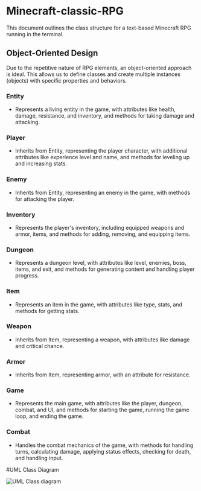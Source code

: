 # Minecraft-classic-RPG
This document outlines the class structure for a text-based Minecraft RPG running in the terminal.

## Object-Oriented Design

Due to the repetitive nature of RPG elements, an object-oriented approach is ideal. This allows us to define classes and create multiple instances (objects) with specific properties and behaviors.

### Entity

* Represents a living entity in the game, with attributes like health, damage, resistance, and inventory, and methods for taking damage and attacking.

### Player

* Inherits from Entity, representing the player character, with additional attributes like experience level and name, and methods for leveling up and increasing stats.

### Enemy

* Inherits from Entity, representing an enemy in the game, with methods for attacking the player.

### Inventory

* Represents the player's inventory, including equipped weapons and armor, items, and methods for adding, removing, and equipping items.

### Dungeon

* Represents a dungeon level, with attributes like level, enemies, boss, items, and exit, and methods for generating content and handling player progress.

### Item

* Represents an item in the game, with attributes like type, stats, and methods for getting stats.

### Weapon

* Inherits from Item, representing a weapon, with attributes like damage and critical chance.

### Armor

* Inherits from Item, representing armor, with an attribute for resistance.

### Game

* Represents the main game, with attributes like the player, dungeon, combat, and UI, and methods for starting the game, running the game loop, and ending the game.

### Combat

* Handles the combat mechanics of the game, with methods for handling turns, calculating damage, applying status effects, checking for death, and handling input.

#UML Class Diagram


![UML Class diagram](https://github.com/user-attachments/assets/e61f6dcc-53fd-4318-8832-d4de7bca9e00)
